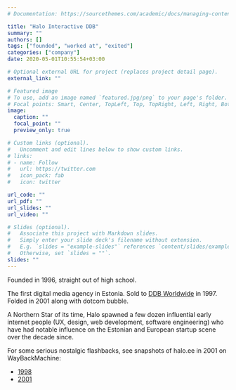 ```yaml
---
# Documentation: https://sourcethemes.com/academic/docs/managing-content/

title: "Halo Interactive DDB"
summary: ""
authors: []
tags: ["founded", "worked at", "exited"]
categories: ["company"]
date: 2020-05-01T10:55:54+03:00

# Optional external URL for project (replaces project detail page).
external_link: ""

# Featured image
# To use, add an image named `featured.jpg/png` to your page's folder.
# Focal points: Smart, Center, TopLeft, Top, TopRight, Left, Right, BottomLeft, Bottom, BottomRight.
image:
  caption: ""
  focal_point: ""
  preview_only: true

# Custom links (optional).
#   Uncomment and edit lines below to show custom links.
# links:
# - name: Follow
#   url: https://twitter.com
#   icon_pack: fab
#   icon: twitter

url_code: ""
url_pdf: ""
url_slides: ""
url_video: ""

# Slides (optional).
#   Associate this project with Markdown slides.
#   Simply enter your slide deck's filename without extension.
#   E.g. `slides = "example-slides"` references `content/slides/example-slides.md`.
#   Otherwise, set `slides = ""`.
slides: ""
---
```

Founded in 1996, straight out of high school. 

The first digital media agency in Estonia. Sold to [DDB Worldwide](https://www.ddb.com/) in 1997. Folded in 2001 along with dotcom bubble.

A Northern Star of its time, Halo spawned a few dozen influential early internet people (UX, design, web development, software engineering) who have had notable influence on the Estonian and European startup scene over the decade since.

For some serious nostalgic flashbacks, see snapshots of halo.ee in 2001 on WayBackMachine:
* [1998](https://web.archive.org/web/19980629092318/http://www.halo.ee/)
* [2001](https://web.archive.org/web/20010203230300/http://www.halo.ee/)
